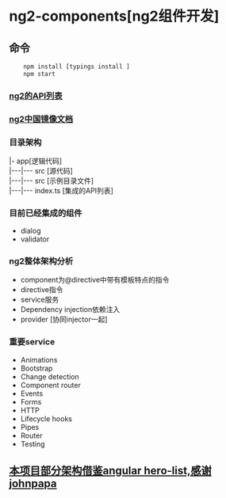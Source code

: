 # ng2-components[ng2组件开发]
## 命令
```bash
    npm install [typings install ]
    npm start
```

### [ng2的API列表](https://angular.io/docs/ts/latest/api/)
### [ng2中国镜像文档](http://a2.hubwiz.com/docs/ts/latest/api/)

### 目录架构
|- app[逻辑代码]  
|---|--- src [源代码]  
|---|--- src [示例目录文件]  
|---|--- index.ts [集成的API列表]  

### 目前已经集成的组件
- dialog
- validator

### ng2整体架构分析
- component为@directive中带有模板特点的指令
- directive指令
- service服务
- Dependency injection依赖注入
- provider [协同injector一起]

### 重要service
- Animations
- Bootstrap
- Change detection
- Component router
- Events
- Forms
- HTTP
- Lifecycle hooks
- Pipes
- Router
- Testing

## [本项目部分架构借鉴angular hero-list,感谢johnpapa](https://github.com/johnpapa/angular2-tour-of-heroes.git)

